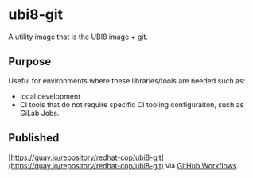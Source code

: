 # ubi8-git

A utility image that is the UBI8 image + git.

## Purpose

Useful for environments where these libraries/tools are needed such as:
* local development
* CI tools that do not require specific CI tooling configuraiton, such as GiLab Jobs.

## Published

[https://quay.io/repository/redhat-cop/ubi8-git](https://quay.io/repository/redhat-cop/ubi8-git) via [GitHub Workflows](../../.github/workflows/ubi8-git-publish.yaml).
